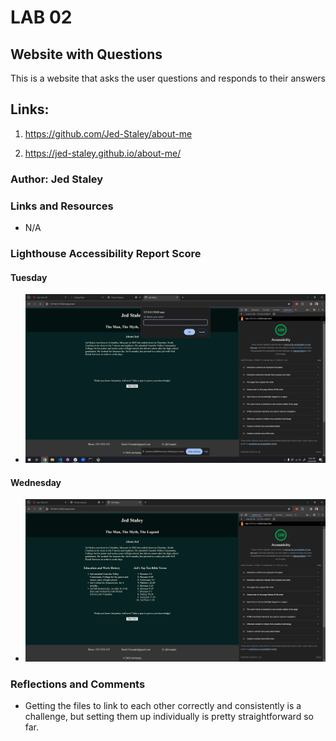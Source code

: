 # LAB 02

## Website with Questions

This is a website that asks the user questions and responds to their answers

## Links:

  1. <https://github.com/Jed-Staley/about-me>

  2. <https://jed-staley.github.io/about-me/>

### Author: Jed Staley

### Links and Resources

* N/A

### Lighthouse Accessibility Report Score

#### Tuesday

* ![alt text](lighthouse/image.png)

#### Wednesday

* ![alt text](lighthouse/Screenshot%20(4).png)

### Reflections and Comments

* Getting the files to link to each other correctly and consistently is a challenge, but setting them up individually is pretty straightforward so far.
